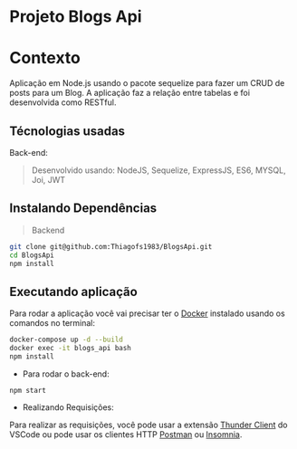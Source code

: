 # Projeto Blogs Api

# Contexto
 Aplicação em Node.js usando o pacote sequelize para fazer um CRUD de posts para um Blog. A aplicação faz a relação entre tabelas e foi desenvolvida como RESTful. 

## Técnologias usadas

Back-end:
> Desenvolvido usando: NodeJS, Sequelize, ExpressJS, ES6, MYSQL, Joi, JWT


## Instalando Dependências

> Backend
```bash
git clone git@github.com:Thiagofs1983/BlogsApi.git
cd BlogsApi 
npm install
``` 

## Executando aplicação

Para rodar a aplicação você vai precisar ter o [Docker](https://docs.docker.com/engine/install/ubuntu/) instalado usando os comandos no terminal:
```bash
docker-compose up -d --build
docker exec -it blogs_api bash
npm install
```

* Para rodar o back-end:

```
npm start
```

* Realizando Requisições:

Para realizar as requisições, você pode usar a extensão [Thunder Client](https://www.thunderclient.com/) do VSCode ou pode usar os clientes HTTP [Postman](https://www.postman.com/) ou [Insomnia](https://insomnia.rest/).
